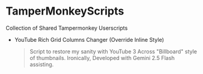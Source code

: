 # TamperMonkeyScripts
Collection of Shared Tampermonkey Userscripts

* YouTube Rich Grid Columns Changer (Override Inline Style)
   > Script to restore my sanity with YouTube 3 Across "Billboard" style of thumbnails. Ironically, Developed with Gemini 2.5 Flash assisting.
   
   
